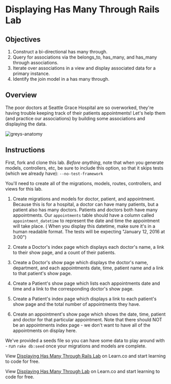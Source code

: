 
# Displaying Has Many Through Rails Lab

## Objectives

1. Construct a bi-directional has many through.
2. Query for associations via the belongs_to, has_many, and has_many through associations.
3. Iterate over associations in a view and display associated data for a primary instance.
4. Identify the join model in a has many through.

## Overview

The poor doctors at Seattle Grace Hospital are so overworked, they're having trouble keeping track of their patients appointments! Let's help them (and practice our associations) by building some associations and displaying the data.

![greys-anatomy](http://57.media.tumblr.com/cbcd8f29790e720e4cea60f44cb2c6b9/tumblr_mrbut3kX1g1r6kab2o1_500.gif)

## Instructions

First, fork and clone this lab. <em>Before anything</em>, note that when you generate models, controllers, etc, be sure to include this option, so that it skips tests (which we already have): `--no-test-framework`

You'll need to create all of the migrations, models, routes, controllers, and views for this lab.

1. Create migrations and models for doctor, patient, and appointment. Because this is for a hospital, a doctor can have many patients, but a patient also has many doctors. Patients and doctors both have many appointments. Our `appointments` table should have a column called `appointment_datetime` to represent the date and time the appointment will take place. ( When you display this datetime, make sure it's in a human readable format. The tests will be expecting "January 12, 2016 at 3:00")

2. Create a Doctor's index page which displays each doctor's name, a link to their show page, and a count of their patients.

3. Create a Doctor's show page which displays the doctor's name, department, and each appointments date, time, patient name and a link to that patient's show page.

4. Create a Patient's show page which lists each appointments date and time and a link to the corresponding doctor's show page.

5. Create a Patient's index page which displays a link to each patient's show page and the total number of appointments they have.

6. Create an appointment's show page which shows the date, time, patient and doctor for that particular appointment. Note that there should NOT be an appointments index page - we don't want to have all of the appointments on display here.  

We've provided a seeds file so you can have some data to play around with - run `rake db:seed` once your migrations and models are complete.

<p data-visibility='hidden'>View <a href='https://learn.co/lessons/displaying-has-many-through-rails-lab' title='Displaying Has Many Through Rails Lab'>Displaying Has Many Through Rails Lab</a> on Learn.co and start learning to code for free.</p>

<p class='util--hide'>View <a href='https://learn.co/lessons/displaying-has-many-through-rails-lab'>Displaying Has Many Through Lab</a> on Learn.co and start learning to code for free.</p>
